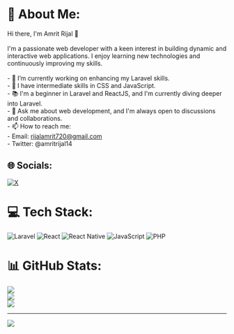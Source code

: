 # 💫 About Me:
Hi there, I'm Amrit Rijal 👋<br><br>I'm a passionate web developer with a keen interest in building dynamic and interactive web applications. I enjoy learning new technologies and continuously improving my skills.<br><br>- 🔭 I’m currently working on enhancing my Laravel skills.<br>- 🌱 I have intermediate skills in CSS and JavaScript.<br>- 📚 I'm a beginner in Laravel and ReactJS, and I'm currently diving deeper into Laravel.<br>- 💬 Ask me about web development, and I'm always open to discussions and collaborations.<br>- 📫 How to reach me:<br>- Email: rijalamrit720@gmail.com<br>- Twitter: @amritrijal14


## 🌐 Socials:
[![X](https://img.shields.io/badge/X-black.svg?logo=X&logoColor=white)](https://x.com/@amritrijal14) 

# 💻 Tech Stack:
![Laravel](https://img.shields.io/badge/laravel-%23FF2D20.svg?style=for-the-badge&logo=laravel&logoColor=white) ![React](https://img.shields.io/badge/react-%2320232a.svg?style=for-the-badge&logo=react&logoColor=%2361DAFB) ![React Native](https://img.shields.io/badge/react_native-%2320232a.svg?style=for-the-badge&logo=react&logoColor=%2361DAFB)
 ![JavaScript](https://img.shields.io/badge/javascript-%23323330.svg?style=for-the-badge&logo=javascript&logoColor=%23F7DF1E) ![PHP](https://img.shields.io/badge/php-%23777BB4.svg?style=for-the-badge&logo=php&logoColor=white)
# 📊 GitHub Stats:
![](https://github-readme-stats.vercel.app/api?username=Amrit-Rijal-01&theme=vue-dark&hide_border=true&include_all_commits=false&count_private=false)<br/>
![](https://github-readme-streak-stats.herokuapp.com/?user=Amrit-Rijal-01&theme=vue-dark&hide_border=true)<br/>
![](https://github-readme-stats.vercel.app/api/top-langs/?username=Amrit-Rijal-01&theme=vue-dark&hide_border=true&include_all_commits=false&count_private=false&layout=compact)

---
[![](https://visitcount.itsvg.in/api?id=AmritRijal-cpp&icon=0&color=0)](https://visitcount.itsvg.in)

<!-- Proudly created with GPRM ( https://gprm.itsvg.in ) -->
